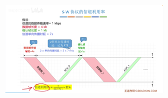 


![输入图片说明](/imgs/2025-07-27/MVsL2bxyrLPHGptg.png)
<!--stackedit_data:
eyJoaXN0b3J5IjpbOTczMTk5NjMxXX0=
-->
